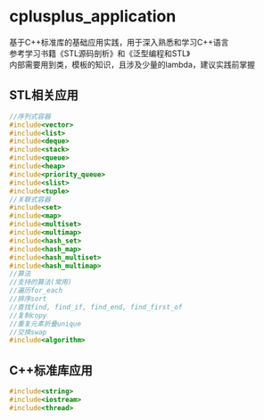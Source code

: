 # cplusplus_application  
基于C++标准库的基础应用实践，用于深入熟悉和学习C++语言  
参考学习书籍《STL源码剖析》和《泛型编程和STL》  
内部需要用到类，模板的知识，且涉及少量的lambda，建议实践前掌握  

## STL相关应用  
```cpp
//序列式容器
#include<vector>
#include<list>
#include<deque>
#include<stack>
#include<queue>
#include<heap>
#include<priority_queue>
#include<slist>
#include<tuple>
//关联式容器
#include<set>
#include<map>
#include<multiset>
#include<multimap>
#include<hash_set>
#include<hash_map>
#include<hash_multiset>
#include<hash_multimap>
//算法
//支持的算法(常用)
//遍历for_each
//排序sort
//查找find, find_if, find_end, find_first_of
//复制copy
//重复元素折叠unique
//交换swap
#include<algorithm>
```

## C++标准库应用
```cpp
#include<string>
#include<iostream>
#include<thread>
```

